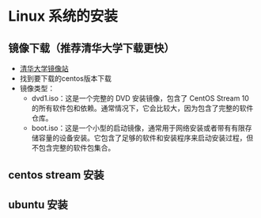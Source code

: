 # Linux 系统的安装
## 镜像下载（推荐清华大学下载更快）
* [清华大学镜像站](https://mirrors.tuna.tsinghua.edu.cn)
* 找到要下载的centos版本下载
* 镜像类型：
  - dvd1.iso：这是一个完整的 DVD 安装镜像，包含了 CentOS Stream 10 的所有软件包和依赖。通常情况下，它会比较大，因为包含了完整的软件仓库。
  - boot.iso：这是一个小型的启动镜像，通常用于网络安装或者带有有限存储容量的设备安装。它包含了足够的软件和安装程序来启动安装过程，但不包含完整的软件包集合。

## centos stream 安装

## ubuntu 安装